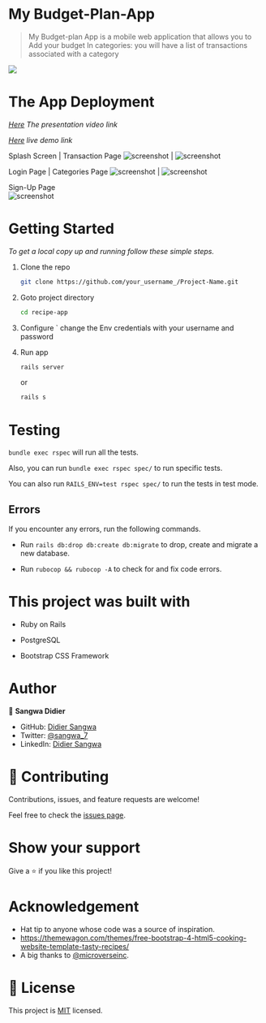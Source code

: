 # My Budget-Plan-App

> My Budget-plan App is a mobile web application that allows you to Add your budget In categories: you will have a list of transactions associated with a category


![](https://img.shields.io/badge/Microverse-blueviolet)

# The App Deployment
_[Here](https://www.loom.com/share/88deefbbe5ab4d05baa203bd13147f8b)  The presentation video link_

_[Here](https://e-budget-plan.herokuapp.com/) live demo link_


  Splash Screen                                 |  Transaction Page
![screenshot](./app/assets/images/Splash.jpeg)        |   ![screenshot](./app/assets/images/Transaction.jpeg)

  Login Page                                    |  Categories Page
![screenshot](./app/assets/images/Log-in.jpeg)     |   ![screenshot](./app/assets/images/Categories.jpeg)

  Sign-Up Page                                          
![screenshot](./app/assets/images/Sign-Up.jpeg) 

# Getting Started


_To get a local copy up and running follow these simple steps._

1. Clone the repo
   ```sh
   git clone https://github.com/your_username_/Project-Name.git
   ```
2. Goto project directory
   ```sh
   cd recipe-app
   ```

3. Configure ` change  the Env credentials with your username and password
4. Run app
   ```sh
   rails server
   ```
   or
   ```sh
   rails s
   ```


# Testing

`bundle exec rspec` will run all the tests.

Also, you can run `bundle exec rspec spec/` to run specific tests.

You can also run `RAILS_ENV=test rspec spec/` to run the tests in test mode.

## Errors

If you encounter any errors, run the following commands.

- Run `rails db:drop db:create db:migrate` to drop, create and migrate a new database.

- Run `rubocop && rubocop -A` to check for and fix code errors.

# This project was built with

- Ruby on Rails

- PostgreSQL

- Bootstrap CSS Framework

# Author 

👤 **Sangwa Didier**

- GitHub: [Didier Sangwa](https://github.com/sangwa7)
- Twitter: [@sangwa_7](https://twitter.com/sangwa_7)
- LinkedIn: [Didier Sangwa](https://www.linkedin.com/in/didier-sangwa)


# 🤝 Contributing

Contributions, issues, and feature requests are welcome!

Feel free to check the [issues page](https://github.com/Donard97/recipe-app/issues).

# Show your support

Give a ⭐️ if you like this project!

# Acknowledgement

- Hat tip to anyone whose code was a source of inspiration.
- https://themewagon.com/themes/free-bootstrap-4-html5-cooking-website-template-tasty-recipes/
- A big thanks to [@microverseinc](https://github.com/microverseinc).

# 📝 License

This project is [MIT](./MIT.md) licensed.